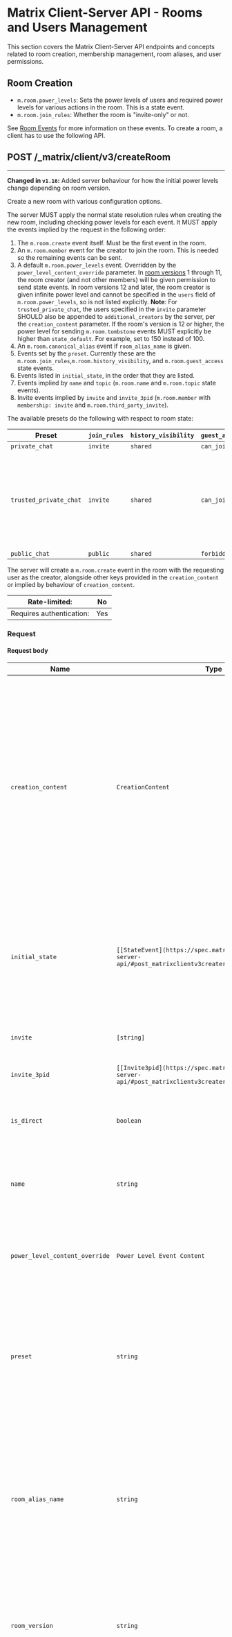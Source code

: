 # Matrix Client-Server API - Rooms and Users Management

This section covers the Matrix Client-Server API endpoints and concepts related to room creation, membership management, room aliases, and user permissions.

## Room Creation

- `m.room.power_levels`: Sets the power levels of users and required power levels for various actions in the room. This is a state event.
- `m.room.join_rules`: Whether the room is "invite-only" or not.

See [Room Events](https://spec.matrix.org/unstable/client-server-api/#room-events) for more information on these events. To create a room, a client has to use the following API.

## POST /_matrix/client/v3/createRoom

---

**Changed in `v1.16`:** Added server behaviour for how the initial power levels change depending on room version.

Create a new room with various configuration options.

The server MUST apply the normal state resolution rules when creating the new room, including checking power levels for each event. It MUST apply the events implied by the request in the following order:

1. The `m.room.create` event itself. Must be the first event in the room.
2. An `m.room.member` event for the creator to join the room. This is needed so the remaining events can be sent.
3. A default `m.room.power_levels` event. Overridden by the `power_level_content_override` parameter.
	In [room versions](https://spec.matrix.org/unstable/rooms/) 1 through 11, the room creator (and not other members) will be given permission to send state events.
	In room versions 12 and later, the room creator is given infinite power level and cannot be specified in the `users` field of `m.room.power_levels`, so is not listed explicitly.
	**Note**: For `trusted_private_chat`, the users specified in the `invite` parameter SHOULD also be appended to `additional_creators` by the server, per the `creation_content` parameter.
	If the room's version is 12 or higher, the power level for sending `m.room.tombstone` events MUST explicitly be higher than `state_default`. For example, set to 150 instead of 100.
4. An `m.room.canonical_alias` event if `room_alias_name` is given.
5. Events set by the `preset`. Currently these are the `m.room.join_rules`,`m.room.history_visibility`, and `m.room.guest_access` state events.
6. Events listed in `initial_state`, in the order that they are listed.
7. Events implied by `name` and `topic` (`m.room.name` and `m.room.topic` state events).
8. Invite events implied by `invite` and `invite_3pid` (`m.room.member` with `membership: invite` and `m.room.third_party_invite`).

The available presets do the following with respect to room state:

| Preset | `join_rules` | `history_visibility` | `guest_access` | Other |
| --- | --- | --- | --- | --- |
| `private_chat` | `invite` | `shared` | `can_join` |  |
| `trusted_private_chat` | `invite` | `shared` | `can_join` | All invitees are given the same power level as the room creator. |
| `public_chat` | `public` | `shared` | `forbidden` |  |

The server will create a `m.room.create` event in the room with the requesting user as the creator, alongside other keys provided in the `creation_content` or implied by behaviour of `creation_content`.

| Rate-limited: | No |
| --- | --- |
| Requires authentication: | Yes |

### Request

#### Request body

| Name | Type | Description |
| --- | --- | --- |
| `creation_content` | `CreationContent` | Extra keys, such as `m.federate`, to be added to the content of the [`m.room.create`](https://spec.matrix.org/unstable/client-server-api/#mroomcreate) event.  The server will overwrite the following keys: `creator`, `room_version`. Future versions of the specification may allow the server to overwrite other keys.  When using the `trusted_private_chat` preset, the server SHOULD combine `additional_creators` specified here and the `invite` array into the eventual `m.room.create` event's `additional_creators`, deduplicating between the two parameters.  **Changed in `v1.16`:** Added server behaviour for how to handle `trusted_private_chat` and invited users. |
| `initial_state` | `[[StateEvent](https://spec.matrix.org/unstable/client-server-api/#post_matrixclientv3createroom_request_stateevent)]` | A list of state events to set in the new room. This allows the user to override the default state events set in the new room. The expected format of the state events are an object with type, state\_key and content keys set.  Takes precedence over events set by `preset`, but gets overridden by `name` and `topic` keys. |
| `invite` | `[string]` | A list of user IDs to invite to the room. This will tell the server to invite everyone in the list to the newly created room. |
| `invite_3pid` | `[[Invite3pid](https://spec.matrix.org/unstable/client-server-api/#post_matrixclientv3createroom_request_invite3pid)]` | A list of objects representing third-party IDs to invite into the room. |
| `is_direct` | `boolean` | This flag makes the server set the `is_direct` flag on the `m.room.member` events sent to the users in `invite` and `invite_3pid`. See [Direct Messaging](https://spec.matrix.org/unstable/client-server-api/#direct-messaging) for more information. |
| `name` | `string` | If this is included, an [`m.room.name`](https://spec.matrix.org/unstable/client-server-api/#mroomname) event will be sent into the room to indicate the name for the room. This overwrites any [`m.room.name`](https://spec.matrix.org/unstable/client-server-api/#mroomname) event in `initial_state`. |
| `power_level_content_override` | `Power Level Event Content` | The power level content to override in the default power level event. This object is applied on top of the generated [`m.room.power_levels`](https://spec.matrix.org/unstable/client-server-api/#mroompower_levels) event content prior to it being sent to the room. Defaults to overriding nothing. |
| `preset` | `string` | Convenience parameter for setting various default state events based on a preset.  If unspecified, the server should use the `visibility` to determine which preset to use. A visibility of `public` equates to a preset of `public_chat` and `private` visibility equates to a preset of `private_chat`.  One of: `[private_chat, public_chat, trusted_private_chat]`. |
| `room_alias_name` | `string` | The desired room alias **local part**. If this is included, a room alias will be created and mapped to the newly created room. The alias will belong on the *same* homeserver which created the room. For example, if this was set to "foo" and sent to the homeserver "example.com" the complete room alias would be `#foo:example.com`.  The complete room alias will become the canonical alias for the room and an `m.room.canonical_alias` event will be sent into the room. |
| `room_version` | `string` | The room version to set for the room. If not provided, the homeserver is to use its configured default. If provided, the homeserver will return a 400 error with the errcode `M_UNSUPPORTED_ROOM_VERSION` if it does not support the room version. |
| `topic` | `string` | If this is included, an [`m.room.topic`](https://spec.matrix.org/unstable/client-server-api/#mroomtopic) event with a `text/plain` mimetype will be sent into the room to indicate the topic for the room. This overwrites any [`m.room.topic`](https://spec.matrix.org/unstable/client-server-api/#mroomtopic) event in `initial_state`. |
| `visibility` | `string` | The room's visibility in the server's [published room directory](https://spec.matrix.org/unstable/client-server-api/#published-room-directory). Defaults to `private`.  One of: `[public, private]`. |

#### StateEvent

| Name | Type | Description |
| --- | --- | --- |
| `content` | `object` | **Required:** The content of the event. |
| `state_key` | `string` | The state\_key of the state event. Defaults to an empty string. |
| `type` | `string` | **Required:** The type of event to send. |

#### Invite3pid

| Name | Type | Description |
| --- | --- | --- |
| `address` | `string` | **Required:** The invitee's third-party identifier. |
| `id_access_token` | `string` | **Required:** An access token previously registered with the identity server. Servers can treat this as optional to distinguish between r0.5-compatible clients and this specification version. |
| `id_server` | `string` | **Required:** The hostname+port of the identity server which should be used for third-party identifier lookups. |
| `medium` | `string` | **Required:** The kind of address being passed in the address field, for example `email` (see [the list of recognised values](https://spec.matrix.org/unstable/appendices/#3pid-types)). |

#### Request body example

```json
{
  "creation_content": {
    "m.federate": false
  },
  "name": "The Grand Duke Pub",
  "preset": "public_chat",
  "room_alias_name": "thepub",
  "topic": "All about happy hour"
}
```

### Responses

| Status | Description |
| --- | --- |
| `200` | Information about the newly created room. |
| `400` | The request is invalid. A meaningful `errcode` and description error text will be returned. Example reasons for rejection include:  - The request body is malformed (`errcode` set to `M_BAD_JSON` or `M_NOT_JSON`). - The room alias specified is already taken (`errcode` set to `M_ROOM_IN_USE`). - The initial state implied by the parameters to the request is invalid: for example, the user's `power_level` is set below that necessary to set the room name (`errcode` set to `M_INVALID_ROOM_STATE`). - The homeserver doesn't support the requested room version, or one or more users being invited to the new room are residents of a homeserver which does not support the requested room version. The `errcode` will be `M_UNSUPPORTED_ROOM_VERSION` in these cases. |

#### 200 response

| Name | Type | Description |
| --- | --- | --- |
| `room_id` | `string` | **Required:** The created room's ID. |

```json
{
  "room_id": "!sefiuhWgwghwWgh:example.com"
}
```

#### 400 response

| Name | Type | Description |
| --- | --- | --- |
| `errcode` | `string` | **Required:** An error code. |
| `error` | `string` | A human-readable error message. |

```json
{
  "errcode": "M_UNKNOWN",
  "error": "An unknown error occurred"
}
```

## Room Aliases

Servers may host aliases for rooms with human-friendly names. Aliases take the form `#friendlyname:server.name`.

As room aliases are scoped to a particular homeserver domain name, it is likely that a homeserver will reject attempts to maintain aliases on other domain names. This specification does not provide a way for homeservers to send update requests to other servers. However, homeservers MUST handle `GET` requests to resolve aliases on other servers; they should do this using the federation API if necessary.

Rooms do not store a list of all aliases present on a room, though members of the room with relevant permissions may publish preferred aliases through the `m.room.canonical_alias` state event. The aliases in the state event should point to the room ID they are published within, however room aliases can and do drift to other room IDs over time. Clients SHOULD NOT treat the aliases as accurate. They SHOULD be checked before they are used or shared with another user. If a room appears to have a room alias of `#alias:example.com`, this SHOULD be checked to make sure that the room's ID matches the `room_id` returned from the request.

## GET /_matrix/client/v3/directory/room/{roomAlias}

---

Requests that the server resolve a room alias to a room ID.

The server will use the federation API to resolve the alias if the domain part of the alias does not correspond to the server's own domain.

| Rate-limited: | No |
| --- | --- |
| Requires authentication: | No |

### Request

#### Request parameters

| Name | Type | Description |
| --- | --- | --- |
| `roomAlias` | `string` | **Required:** The room alias. Its format is defined [in the appendices](https://spec.matrix.org/unstable/appendices/#room-aliases). |

### Responses

| Status | Description |
| --- | --- |
| `200` | The room ID and other information for this alias. |
| `400` | The given `roomAlias` is not a valid room alias. |
| `404` | There is no mapped room ID for this room alias. |

#### 200 response

| Name | Type | Description |
| --- | --- | --- |
| `room_id` | `string` | The room ID for this room alias. |
| `servers` | `[string]` | A list of servers that are aware of this room alias. |

```json
{
  "room_id": "!abnjk1jdasj98:capuchins.com",
  "servers": [
    "capuchins.com",
    "matrix.org",
    "another.com"
  ]
}
```

#### 400 response

| Name | Type | Description |
| --- | --- | --- |
| `errcode` | `string` | **Required:** An error code. |
| `error` | `string` | A human-readable error message. |

```json
{
  "errcode": "M_INVALID_PARAM",
  "error": "Room alias invalid"
}
```

#### 404 response

| Name | Type | Description |
| --- | --- | --- |
| `errcode` | `string` | **Required:** An error code. |
| `error` | `string` | A human-readable error message. |

```json
{
  "errcode": "M_NOT_FOUND",
  "error": "Room alias #monkeys:matrix.org not found."
}
```

## PUT /_matrix/client/v3/directory/room/{roomAlias}

---

| Rate-limited: | No |
| --- | --- |
| Requires authentication: | Yes |

### Request

#### Request parameters

| Name | Type | Description |
| --- | --- | --- |
| `roomAlias` | `string` | **Required:** The room alias to set. Its format is defined [in the appendices](https://spec.matrix.org/unstable/appendices/#room-aliases). |

#### Request body

| Name | Type | Description |
| --- | --- | --- |
| `room_id` | `string` | **Required:** The room ID to set. |

#### Request body example

```json
{
  "room_id": "!abnjk1jdasj98:capuchins.com"
}
```

### Responses

| Status | Description |
| --- | --- |
| `200` | The mapping was created. |
| `400` | The given `roomAlias` is not a valid room alias. |
| `409` | A room alias with that name already exists. |

#### 200 response

```json
{}
```

#### 400 response

| Name | Type | Description |
| --- | --- | --- |
| `errcode` | `string` | **Required:** An error code. |
| `error` | `string` | A human-readable error message. |

```json
{
  "errcode": "M_INVALID_PARAM",
  "error": "Room alias invalid"
}
```

#### 409 response

| Name | Type | Description |
| --- | --- | --- |
| `errcode` | `string` | **Required:** An error code. |
| `error` | `string` | A human-readable error message. |

```json
{
  "errcode": "M_UNKNOWN",
  "error": "Room alias #monkeys:matrix.org already exists."
}
```

## DELETE /_matrix/client/v3/directory/room/{roomAlias}

---

Remove a mapping of room alias to room ID.

Servers may choose to implement additional access control checks here, for instance that room aliases can only be deleted by their creator or a server administrator.

**Note:**Servers may choose to update the `alt_aliases` for the `m.room.canonical_alias` state event in the room when an alias is removed. Servers which choose to update the canonical alias event are recommended to, in addition to their other relevant permission checks, delete the alias and return a successful response even if the user does not have permission to update the `m.room.canonical_alias` event.

| Rate-limited: | No |
| --- | --- |
| Requires authentication: | Yes |

### Request

#### Request parameters

| Name | Type | Description |
| --- | --- | --- |
| `roomAlias` | `string` | **Required:** The room alias to remove. Its format is defined [in the appendices](https://spec.matrix.org/unstable/appendices/#room-aliases). |

### Responses

| Status | Description |
| --- | --- |
| `200` | The mapping was deleted. |
| `404` | There is no mapped room ID for this room alias. |

#### 200 response

```json
{}
```

#### 404 response

| Name | Type | Description |
| --- | --- | --- |
| `errcode` | `string` | **Required:** An error code. |
| `error` | `string` | A human-readable error message. |

```json
{
  "errcode": "M_NOT_FOUND",
  "error": "Room alias #monkeys:example.org not found."
}
```

## GET /_matrix/client/v3/rooms/{roomId}/aliases

---

Get a list of aliases maintained by the local server for the given room.

This endpoint can be called by users who are in the room (external users receive an `M_FORBIDDEN` error response). If the room's `m.room.history_visibility` maps to `world_readable`, any user can call this endpoint.

Servers may choose to implement additional access control checks here, such as allowing server administrators to view aliases regardless of membership.

**Note:**Clients are recommended not to display this list of aliases prominently as they are not curated, unlike those listed in the `m.room.canonical_alias` state event.

| Rate-limited: | Yes |
| --- | --- |
| Requires authentication: | Yes |

### Request

#### Request parameters

| Name | Type | Description |
| --- | --- | --- |
| `roomId` | `string` | **Required:** The room ID to find local aliases of. |

### Responses

| Status | Description |
| --- | --- |
| `200` | The list of local aliases for the room. |
| `400` | The given `roomAlias` is not a valid room alias. |
| `403` | The user is not permitted to retrieve the list of local aliases for the room. |
| `429` | This request was rate-limited. |

#### 200 response

| Name | Type | Description |
| --- | --- | --- |
| `aliases` | `[string]` | **Required:** The server's local aliases on the room. Can be empty. |

```json
{
  "aliases": [
    "#somewhere:example.com",
    "#another:example.com",
    "#hat_trick:example.com"
  ]
}
```

#### 400 response

| Name | Type | Description |
| --- | --- | --- |
| `errcode` | `string` | **Required:** An error code. |
| `error` | `string` | A human-readable error message. |

```json
{
  "errcode": "M_INVALID_PARAM",
  "error": "Room alias invalid"
}
```

#### 403 response

| Name | Type | Description |
| --- | --- | --- |
| `errcode` | `string` | **Required:** An error code. |
| `error` | `string` | A human-readable error message. |

```json
{
  "errcode": "M_FORBIDDEN",
  "error": "You are not a member of the room."
}
```

#### 429 response

| Name | Type | Description |
| --- | --- | --- |
| `errcode` | `string` | **Required:** The M\_LIMIT\_EXCEEDED error code |
| `error` | `string` | A human-readable error message. |
| `retry_after_ms` | `integer` | The amount of time in milliseconds the client should wait before trying the request again. |

```json
{
  "errcode": "M_LIMIT_EXCEEDED",
  "error": "Too many requests",
  "retry_after_ms": 2000
}
```

## Permissions

**\[Changed in `v1.16`\]** Updated section to discuss creator power level in room version 12 and beyond.

Permissions for rooms are done via the concept of power levels - to do any action in a room a user must have a suitable power level. Power levels are stored as state events in a given room. The power levels required for operations and the power levels assigned to specific users are defined in the `m.room.power_levels` state event. The `m.room.power_levels` state event additionally defines some defaults, though room creators are special in that:

- In [room versions](https://spec.matrix.org/unstable/rooms/) 1 through 11, room creators by default have power level 100 but still can have that level changed by power level events, by the same rules as other members.
- In [room version 12](https://spec.matrix.org/unstable/rooms/v12/) (and beyond), room creators are *not* specified in the power levels event and have an infinitely high power level that is immutable. After room creation, users cannot be given this same infinitely high power level.

Users can grant other users increased power levels up to their own power level (or the maximum allowable integer for the room when their power level is infinitely high). For example, user A with a power level of 50 could increase the power level of user B to a maximum of level 50. Power levels for users are tracked per-room even if the user is not present in the room. The keys contained in `m.room.power_levels` determine the levels required for certain operations such as kicking, banning, and sending state events. See [`m.room.power_levels`](https://spec.matrix.org/unstable/client-server-api/#mroompower_levels) for more information.

Clients may wish to assign names to particular power levels. Most rooms will use the default power level hierarchy assigned during room creation, but rooms may still deviate slightly.

A suggested mapping is as follows:

- 0 to `state_default-1` (typically 49): User
- `state_default` to the level required to send `m.room.power_levels` events minus 1 (typically 99): Moderator
- The level required send `m.room.power_levels` events and above: Administrator
- Creators of the room, in room version 12 and beyond: Creator

Clients may also wish to distinguish "above admin" power levels based on the level required to send `m.room.tombstone` events.

## Room Membership

Users need to be a member of a room in order to send and receive events in that room. There are several states in which a user may be, in relation to a room:

- Unrelated (the user cannot send or receive events in the room)
- Knocking (the user has requested to participate in the room, but has not yet been allowed to)
- Invited (the user has been invited to participate in the room, but is not yet participating)
- Joined (the user can send and receive events in the room)
- Banned (the user is not allowed to join the room)

There are a few notable exceptions which allow non-joined members of the room to send events in the room:

- Users wishing to reject an invite would send `m.room.member` events with `content.membership` of `leave`. They must have been invited first.
- If the room allows, users can send `m.room.member` events with `content.membership` of `knock` to knock on the room. This is a request for an invite by the user.
- To retract a previous knock, a user would send a `leave` event similar to rejecting an invite.

Some rooms require that users be invited to it before they can join; others allow anyone to join. Whether a given room is an "invite-only" room is determined by the room config key `m.room.join_rules`. It can have one of the following values:

`public` This room is free for anyone to join without an invite.

`invite` This room can only be joined if you were invited.

`knock` This room can only be joined if you were invited, and allows anyone to request an invite to the room. Note that this join rule is only available in room versions [which support knocking](https://spec.matrix.org/unstable/rooms/#feature-matrix).

**\[Added in `v1.2`\]** `restricted` This room can be joined if you were invited or if you are a member of another room listed in the join rules. If the server cannot verify membership for any of the listed rooms then you can only join with an invite. Note that this rule is only expected to work in room versions [which support it](https://spec.matrix.org/unstable/rooms/#feature-matrix).

**\[Added in `v1.3`\]** `knock_restricted` This room can be joined as though it was `restricted` *or* `knock`. If you interact with the room using knocking, the `knock` rule takes effect whereas trying to join the room without an invite applies the `restricted` join rule. Note that this rule is only expected to work in room versions [which support it](https://spec.matrix.org/unstable/rooms/#feature-matrix).

The allowable state transitions of membership are:

![Diagram presenting the possible membership state transitions](https://spec.matrix.org/unstable/diagrams/membership_hu10446216246341434891.webp)

## GET /_matrix/client/v3/joined_rooms

---

This API returns a list of the user's current rooms.

| Rate-limited: | No |
| --- | --- |
| Requires authentication: | Yes |

### Request

No request parameters or request body.

### Responses

| Status | Description |
| --- | --- |
| `200` | A list of the rooms the user is in. |

#### 200 response

| Name | Type | Description |
| --- | --- | --- |
| `joined_rooms` | `[string]` | **Required:** The ID of each room in which the user has `joined` membership. |

```json
{
  "joined_rooms": [
    "!foo:example.com"
  ]
}
```

## Joining Rooms

## POST /_matrix/client/v3/rooms/{roomId}/invite

---

*Note that there are two forms of this API, which are documented separately. This version of the API requires that the inviter knows the Matrix identifier of the invitee. The other is documented in the [third-party invites](https://spec.matrix.org/unstable/client-server-api/#third-party-invites) section.*

This API invites a user to participate in a particular room. They do not start participating in the room until they actually join the room.

Only users currently in a particular room can invite other users to join that room.

If the user was invited to the room, the homeserver will append a `m.room.member` event to the room.

| Rate-limited: | Yes |### Request

#### Request parameters

| Name | Type | Description |
| --- | --- | --- |
| `roomId` | `string` | **Required:** The room identifier (not alias) to which to invite the user. |

#### Request body

| Name | Type | Description |
| --- | --- | --- |
| `reason` | `string` | Optional reason to be included as the `reason` on the subsequent membership event.  **Added in `v1.1`** |
| `user_id` | `string` | **Required:** The fully qualified user ID of the invitee. |

#### Request body example

```json
{
  "reason": "Welcome to the team!",
  "user_id": "@cheeky_monkey:matrix.org"
}
```

### Responses

| Status | Description |
| --- | --- |
| `200` | The user has been invited to join the room, or was already invited to the room. |
| `400` | The request is invalid. A meaningful `errcode` and description error text will be returned. Example reasons for rejection include:  - The request body is malformed (`errcode` set to `M_BAD_JSON` or `M_NOT_JSON`). - One or more users being invited to the room are residents of a homeserver which does not support the requested room version. The `errcode` will be `M_UNSUPPORTED_ROOM_VERSION` in these cases. |
| `403` | You do not have permission to invite the user to the room. A meaningful `errcode` and description error text will be returned. Example reasons for rejections are:  - The invitee has been banned from the room. - The invitee is already a member of the room. - The inviter is not currently in the room. - The inviter's power level is insufficient to invite users to the room. |
| `429` | This request was rate-limited. |

#### 200 response

```json
{}
```

#### 400 response

| Name | Type | Description |
| --- | --- | --- |
| `errcode` | `string` | **Required:** An error code. |
| `error` | `string` | A human-readable error message. |

```json
{
  "errcode": "M_UNKNOWN",
  "error": "An unknown error occurred"
}
```

#### 403 response

| Name | Type | Description |
| --- | --- | --- |
| `errcode` | `string` | **Required:** An error code. |
| `error` | `string` | A human-readable error message. |

```json
{
  "errcode": "M_FORBIDDEN",
  "error": "@cheeky_monkey:matrix.org is banned from the room"
}
```

#### 429 response

| Name | Type | Description |
| --- | --- | --- |
| `errcode` | `string` | **Required:** The M\_LIMIT\_EXCEEDED error code |
| `error` | `string` | A human-readable error message. |
| `retry_after_ms` | `integer` | The amount of time in milliseconds the client should wait before trying the request again. |

```json
{
  "errcode": "M_LIMIT_EXCEEDED",
  "error": "Too many requests",
  "retry_after_ms": 2000
}
```

## POST /_matrix/client/v3/join/{roomIdOrAlias}

---

*Note that this API takes either a room ID or alias, unlike* `/rooms/{roomId}/join`.

This API starts a user's participation in a particular room, if that user is allowed to participate in that room. After this call, the client is allowed to see all current state events in the room, and all subsequent events associated with the room until the user leaves the room.

After a user has joined a room, the room will appear as an entry in the response of the [`/initialSync`](https://spec.matrix.org/unstable/client-server-api/#get_matrixclientv3initialsync) and [`/sync`](https://spec.matrix.org/unstable/client-server-api/#get_matrixclientv3sync) APIs.

| Rate-limited: | Yes |
| --- | --- |
| Requires authentication: | Yes |

### Request

#### Request parameters

| Name | Type | Description |
| --- | --- | --- |
| `roomIdOrAlias` | `string` | **Required:** The room identifier or alias to join. |

#### Query parameters

| Name | Type | Description |
| --- | --- | --- |
| `via` | `[string]` | The servers to attempt to join the room through. One of the servers must be participating in the room.  **Added in `v1.12`** |

#### Request body

| Name | Type | Description |
| --- | --- | --- |
| `reason` | `string` | Optional reason to be included as the `reason` on the subsequent membership event.  **Added in `v1.1`** |
| `third_party_signed` | `[Third-party Signed](https://spec.matrix.org/unstable/client-server-api/#post_matrixclientv3joinroomidoralias_request_third-party-signed)` | If a `third_party_signed` was supplied, the homeserver must verify that it matches a pending `m.room.third_party_invite` event in the room, and perform key validity checking if required by the event. |

##### Third-party Signed

| Name | Type | Description |
| --- | --- | --- |
| `mxid` | `string` | **Required:** The Matrix ID of the invitee. |
| `sender` | `string` | **Required:** The Matrix ID of the user who issued the invite. |
| `signatures` | `{string: {string: string}}` | **Required:** A signatures object containing a signature of the entire signed object. |
| `token` | `string` | **Required:** The state key of the m.third\_party\_invite event. |

#### Request body example

```json
{
  "reason": "Looking for support",
  "third_party_signed": {
    "mxid": "@bob:example.org",
    "sender": "@alice:example.org",
    "signatures": {
      "example.org": {
        "ed25519:0": "some9signature"
      }
    },
    "token": "random8nonce"
  }
}
```

### Responses

| Status | Description |
| --- | --- |
| `200` | The room has been joined.  The joined room ID must be returned in the `room_id` field. |
| `403` | You do not have permission to join the room. A meaningful `errcode` and description error text will be returned. Example reasons for rejection are:  - The room is invite-only and the user was not invited. - The user has been banned from the room. - The room is restricted and the user failed to satisfy any of the conditions. |
| `429` | This request was rate-limited. |

#### 200 response

| Name | Type | Description |
| --- | --- | --- |
| `room_id` | `string` | **Required:** The joined room ID. |

```json
{
  "room_id": "!d41d8cd:matrix.org"
}
```

#### 403 response

| Name | Type | Description |
| --- | --- | --- |
| `errcode` | `string` | **Required:** An error code. |
| `error` | `string` | A human-readable error message. |

```json
{
  "errcode": "M_FORBIDDEN",
  "error": "You are not invited to this room."
}
```

#### 429 response

| Name | Type | Description |
| --- | --- | --- |
| `errcode` | `string` | **Required:** The M\_LIMIT\_EXCEEDED error code |
| `error` | `string` | A human-readable error message. |
| `retry_after_ms` | `integer` | The amount of time in milliseconds the client should wait before trying the request again. |

```json
{
  "errcode": "M_LIMIT_EXCEEDED",
  "error": "Too many requests",
  "retry_after_ms": 2000
}
```

## POST /_matrix/client/v3/rooms/{roomId}/join

---

*Note that this API requires a room ID, not alias.*`/join/{roomIdOrAlias}` *exists if you have a room alias.*

This API starts a user's participation in a particular room, if that user is allowed to participate in that room. After this call, the client is allowed to see all current state events in the room, and all subsequent events associated with the room until the user leaves the room.

After a user has joined a room, the room will appear as an entry in the response of the [`/initialSync`](https://spec.matrix.org/unstable/client-server-api/#get_matrixclientv3initialsync) and [`/sync`](https://spec.matrix.org/unstable/client-server-api/#get_matrixclientv3sync) APIs.

| Rate-limited: | Yes |
| --- | --- |
| Requires authentication: | Yes |

### Request

#### Request parameters

| Name | Type | Description |
| --- | --- | --- |
| `roomId` | `string` | **Required:** The room identifier (not alias) to join. |

#### Request body

| Name | Type | Description |
| --- | --- | --- |
| `reason` | `string` | Optional reason to be included as the `reason` on the subsequent membership event.  **Added in `v1.1`** |
| `third_party_signed` | `[Third-party Signed](https://spec.matrix.org/unstable/client-server-api/#post_matrixclientv3roomsroomidjoin_request_third-party-signed)` | If supplied, the homeserver must verify that it matches a pending `m.room.third_party_invite` event in the room, and perform key validity checking if required by the event. |

##### Third-party Signed

| Name | Type | Description |
| --- | --- | --- |
| `mxid` | `string` | **Required:** The Matrix ID of the invitee. |
| `sender` | `string` | **Required:** The Matrix ID of the user who issued the invite. |
| `signatures` | `{string: {string: string}}` | **Required:** A signatures object containing a signature of the entire signed object. |
| `token` | `string` | **Required:** The state key of the m.third\_party\_invite event. |

#### Request body example

```json
{
  "reason": "Looking for support",
  "third_party_signed": {
    "mxid": "@bob:example.org",
    "sender": "@alice:example.org",
    "signatures": {
      "example.org": {
        "ed25519:0": "some9signature"
      }
    },
    "token": "random8nonce"
  }
}
```

### Responses

| Status | Description |
| --- | --- |
| `200` | The room has been joined.  The joined room ID must be returned in the `room_id` field. |
| `403` | You do not have permission to join the room. A meaningful `errcode` and description error text will be returned. Example reasons for rejection are:  - The room is invite-only and the user was not invited. - The user has been banned from the room. - The room is restricted and the user failed to satisfy any of the conditions. |
| `429` | This request was rate-limited. |

#### 200 response

| Name | Type | Description |
| --- | --- | --- |
| `room_id` | `string` | **Required:** The joined room ID. |

```json
{
  "room_id": "!d41d8cd:matrix.org"
}
```

#### 403 response

| Name | Type | Description |
| --- | --- | --- |
| `errcode` | `string` | **Required:** An error code. |
| `error` | `string` | A human-readable error message. |

```json
{
  "errcode": "M_FORBIDDEN",
  "error": "You are not invited to this room."
}
```

#### 429 response

| Name | Type | Description |
| --- | --- | --- |
| `errcode` | `string` | **Required:** The M\_LIMIT\_EXCEEDED error code |
| `error` | `string` | A human-readable error message. |
| `retry_after_ms` | `integer` | The amount of time in milliseconds the client should wait before trying the request again. |

```json
{
  "errcode": "M_LIMIT_EXCEEDED",
  "error": "Too many requests",
  "retry_after_ms": 2000
}
```

## Knocking on Rooms

**\[Added in `v1.1`\]** **\[Changed in `v1.3`\]**

If the join rules allow, external users to the room can `/knock` on it to request permission to join. Users with appropriate permissions within the room can then approve ([`/invite`](https://spec.matrix.org/unstable/client-server-api/#post_matrixclientv3roomsroomidinvite)) or deny ([`/kick`](https://spec.matrix.org/unstable/client-server-api/#post_matrixclientv3roomsroomidkick), [`/ban`](https://spec.matrix.org/unstable/client-server-api/#post_matrixclientv3roomsroomidban), or otherwise set membership to `leave`) the knock. Knocks can be retracted by calling [`/leave`](https://spec.matrix.org/unstable/client-server-api/#post_matrixclientv3roomsroomidleave) or otherwise setting membership to `leave`.

Users who are currently in the room, already invited, or banned cannot knock on the room.

To accept another user's knock, the user must have permission to invite users to the room. To reject another user's knock, the user must have permission to either kick or ban users (whichever is being performed). Note that setting another user's membership to `leave` is kicking them.

The knocking homeserver should assume that an invite to the room means that the knock was accepted, even if the invite is not explicitly related to the knock.

Homeservers are permitted to automatically accept invites as a result of knocks as they should be aware of the user's intent to join the room. If the homeserver is not auto-accepting invites (or there was an unrecoverable problem with accepting it), the invite is expected to be passed down normally to the client to handle. Clients can expect to see the join event if the server chose to auto-accept.

## POST /_matrix/client/v3/knock/{roomIdOrAlias}

---

**Added in `v1.1`**

*Note that this API takes either a room ID or alias, unlike other membership APIs.*

This API "knocks" on the room to ask for permission to join, if the user is allowed to knock on the room. Acceptance of the knock happens out of band from this API, meaning that the client will have to watch for updates regarding the acceptance/rejection of the knock.

If the room history settings allow, the user will still be able to see history of the room while being in the "knock" state. The user will have to accept the invitation to join the room (acceptance of knock) to see messages reliably. See the `/join` endpoints for more information about history visibility to the user.

The knock will appear as an entry in the response of the [`/sync`](https://spec.matrix.org/unstable/client-server-api/#get_matrixclientv3sync) API.

| Rate-limited: | Yes |
| --- | --- |
| Requires authentication: | Yes |

### Request

#### Request parameters

| Name | Type | Description |
| --- | --- | --- |
| `roomIdOrAlias` | `string` | **Required:** The room identifier or alias to knock upon. |

#### Query parameters

| Name | Type | Description |
| --- | --- | --- |
| `via` | `[string]` | The servers to attempt to knock on the room through. One of the servers must be participating in the room.  **Added in `v1.12`** |

#### Request body

| Name | Type | Description |
| --- | --- | --- |
| `reason` | `string` | Optional reason to be included as the `reason` on the subsequent membership event. |

#### Request body example

```json
{
  "reason": "Looking for support"
}
```

### Responses

| Status | Description |
| --- | --- |
| `200` | The room has been knocked upon.  The knocked room ID must be returned in the `room_id` field. |
| `403` | You do not have permission to knock on the room. A meaningful `errcode` and description error text will be returned. Example reasons for rejection are:  - The room is not set up for knocking. - The user has been banned from the room. |
| `404` | The room could not be found or resolved to a room ID. |
| `429` | This request was rate-limited. |

#### 200 response

| Name | Type | Description |
| --- | --- | --- |
| `room_id` | `string` | **Required:** The knocked room ID. |

```json
{
  "room_id": "!d41d8cd:matrix.org"
}
```

#### 403 response

| Name | Type | Description |
| --- | --- | --- |
| `errcode` | `string` | **Required:** An error code. |
| `error` | `string` | A human-readable error message. |

```json
{
  "errcode": "M_FORBIDDEN",
  "error": "You are not allowed to knock on this room."
}
```

#### 404 response

| Name | Type | Description |
| --- | --- | --- |
| `errcode` | `string` | **Required:** An error code. |
| `error` | `string` | A human-readable error message. |

```json
{
  "errcode": "M_NOT_FOUND",
  "error": "That room does not appear to exist."
}
```

#### 429 response

| Name | Type | Description |
| --- | --- | --- |
| `errcode` | `string` | **Required:** The M\_LIMIT\_EXCEEDED error code |
| `error` | `string` | A human-readable error message. |
| `retry_after_ms` | `integer` | The amount of time in milliseconds the client should wait before trying the request again. |

```json
{
  "errcode": "M_LIMIT_EXCEEDED",
  "error": "Too many requests",
  "retry_after_ms": 2000
}